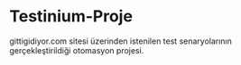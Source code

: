# Testinium-Proje

gittigidiyor.com sitesi üzerinden istenilen test senaryolarının gerçekleştirildiği otomasyon projesi.
